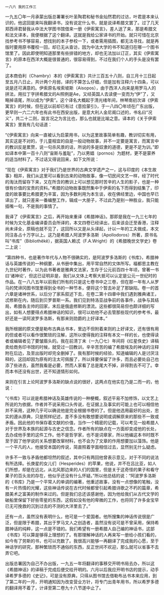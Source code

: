     一八六 我的工作三 

   一九五〇年一月承蒙出版总署署长叶圣陶君和秘书金灿然君的过访，叶君是本来认识的，他这回是来叫我翻译书，没有说定什么书，就是说译希腊文罢了。过了几天郑西谛君替我从中法大学图书馆借来一册《伊索寓言》，差人送了来，那是希腊文和法文译本，我便根据了这个翻译。这就是我给公家译书的开始。就只可惜在北京找参考书不够容易，想找别的本子参校一下，或者需用插图，都无法寻找，就是再版时要用原书覆校一回，却已无从查访，因为中法大学的书不知道归在哪一个图书馆里了。因此即使明知道那里有些排错的地方，却也无法加以订正，其实《伊索寓言》的原本在西洋大概是很普通的，很容易得到，不过在我们个人的手头是没有罢了。

   这本商伯利（Chambry）本的《伊索寓言》共计三百五十八则，自三月十三日起至五月八日止，共计两个月弱，译的不算怎么仔细，但是加有注释六十四条，可以说是还可满意的。伊索原名埃索坡斯（Aisopos），由于西洋人向来是用罗马人的拼法，用拉丁字拼希腊文的Ai照例是Ae，又经英国人去读便一变而为“伊”了，又略掉语尾，所以成为“伊索”。这个译名大概起于清光绪年间，林琴南初次译《伊索寓言》的时候，但在这以前却已有过《意拾蒙引》，于一八四〇年顷在广东出版，更早则一六二六年也有此书在西安出版，是意大利人金尼阁口述的，书名曰“况义”，共二十二则，跋言况之为言比也，那么也就是比喻之意。译本的《关于伊索寓言》里我有几句话道：

   “《伊索寓言》向来一直被认为启蒙用书，以为这里故事简单有趣，教训切实有用，其实这是不对的，于儿童相宜的自是一般动物故事，并不一定要是寓言，而寓言中的教训反是累赘，说一句杀风景的话，所说的多是奴隶的道德，更是不足为训。”即如译本中第一百十八则“宙斯与羞耻”，乃以男娼（pornos）为题材，更不是蒙养的适当材料了。不过话又得说回来，如下文所说：

   “现在《伊索寓言》对于我们乃是世界的古典文学遗产之一，这与印度的《本生故事》相并，我们从这里可以看到古来的动物故事，像一切民间文艺一样，经了时代的淘汰而留存下来，又在所含的教训上可以想见那时苦辛的人生的影子，也是一种很有价值的宝贵的资料。”希腊的动物故事既然集中于伊索的名下而得到结集了，印度的故事要比希腊更为丰富，因为多数利用为本生谈，收在佛经里边，中国也早已译出了，就只差来一番编整工作，辑成一大册子，不过此乃是别一种胜业，我只能插嘴一句，不是我的事情了。

   我译了《伊索寓言》之后，再开始来重译《希腊神话》。那即是我在一九三七年的时候为文化基金编译委员会所译的，本文四卷已经译出，后来该会迁至香港，注释尚未译全，原稿也就不见了，这回所以又是从头译起，计以一年的工夫做成，本文同注各占十万字以上。这乃是希腊人阿波罗多洛斯（Apollodoros）所著，原书名叫“书库”（Bibliothêkê），据英国人赖忒（F.A.Wright）的《希腊晚世文学史》卷二上说：

   “第四种书，也是著作年代与人物不很确实的，是阿波罗多洛斯的《书库》，希腊神话与英雄传说的一种纲要，从书册中集出，用平常自然的文体所写。福都思主教在九世纪时著作，以为此书著者是雅典文法家，生存于公元前百四十年顷，曾著一书曰‘诸神论’，但这已证明非是，我们从文体上考察大抵可以认定是公元一世纪时的作品。在一八八五年以前我们所有的只是这七卷书中之三卷，但在那一年有人从罗马的梵谛冈图书馆里得到全书的一种节本，便将这个暂去补足了那缺陷。卷一的首六章是诸神世系，以后分了家系叙述下去，在卷二第十四章中我们遇到雅典诸王，忒修斯在内，随后到贝罗普斯一系。我们见到特洛亚战争前的各事件，战争与其结局，希腊各主帅的回家，末后是俄底修斯的漂流。这些都很简易但也颇详细的写出，如有人想要得点希腊神话的知识，很可以劝他不必去管那些现代的参考书，最好还是一读阿波罗多洛斯，有那来则勋爵的上好译本。”

   我所根据的原文便是勒布古典丛书本，里边不但附着来则的上好译文，还有很有用的但或者可以看作很繁琐的注解，这所以使得我的注释有本文一样的长，也使得读者或编辑者见了要皱眉头的。我在前清丁未（一九〇七）年间将《红星佚史》译稿卖给商务印书馆的时候，就受过一回教训，辛辛苦苦的编了希腊埃及的神话的注释附在后边，及至出版时却完全删掉了。我有那时候的经验，知道编辑的人是讨厌注释的，这回却因为原有的注太可佩服了，所以择要保留了许多，而且必要处自己也添了些进去，虽然我看是必要，然而人家看了总是尾大不掉，非得割去不可了。幸而本书还没有出世，还不知道情形如何。

   来则在引言上论阿波罗多洛斯的缺点说的很好，这两点在他实在乃是二而一的，他说：

   “《书库》可以说是希腊神话及英雄传说的一种梗概，叙述平易不加修饰，以文艺上所说的为依据，作者并不说采用口头传说，在证据上及事实的可能上也可以相信他并不采用，这种几乎可以确说他是完全根据书卷的了。但是他选用最好的出处，忠实的遵从原典，只是照样纪述，差不多没有敢想要说明或调解原来的那些不一致或矛盾。因此他的书保存着文献的价值，当作一个精密的记载，可以考见一般希腊人对于世界及本族的起源与古史之信念。作者所有的缺点在一方面却变成他的长处，去办成他手里的这件工作。他不是哲学家，也不是词章家，所以他编这本书时既不至于因了他学说的关系想要改窜材料，也不会为了文章的作用想要加以藻饰。他是一个平凡的人，他接受本国的传说，简直照着字面相信过去，显然别无什么疑虑。

   许多不一致与矛盾他都坦然的叙述，其中只有两回他曾表示意见，对于不同的说法有所选择。长庚星的女儿们（Hesperides）的苹果，他说，并不在吕比亚，如人们所想，却是在远北，从北风那边来的人们的国里，但是关于这奇怪的果子和看守果子的百头龙的存在，他似乎还没有什么怀疑。”所以他总结的说：“阿波罗多洛斯的《书库》乃是一个平常人的单调的编著，他重述故事，没有一点想像的笔触，没有一片热情的光耀，这些神话传说在古代时候都曾引起希腊诗歌之不朽的篇章，希腊美术之富美的制作来过的。但是我们总还该感谢他，因为他给我们从古代文学的破船里保留下好些零星的东西，这假如没有他的卑微的工作，也将同了许多金宝早已无可挽救的沉到过去的不测的大洋里去了。”

   还有一点，虽然没有表明什么，他可是一个爱国者。他所搜集的神话传说很是广泛，但是限于希腊，其出于罗马文人之创造者，虽然没有说可是不曾采用，保持希腊神话的纯粹，这一点是不错的。我们希望有一册希腊人自己编的神话书，这部《书库》可以算是够得上理想的了。有那理解神话的人再来写一册给小孩们看的，如今有了劳斯的书，也可以充数了。我很高兴能够一再翻译了完成我的心愿，至于神话学的研究，那种繁琐而不通俗的东西，反正世间不欢迎，那么就可以省事不去弄它吧。

   出版总署因为自己不办出版，一九五一年将翻译的事移交开明书局去办，所以这《希腊神话》的译稿于完成后便交给开明的。六月以后我应开明书店的提示，动手译希罗多德的《史记》，可是没有原典，只得从图书馆去借勒布丛书本来应用，到了第二年的一月，开明通知因为改变营业方针，将专门出青年用书，所以希罗多德的翻译用不着了，计译至第二卷九十八节遂中止了。

